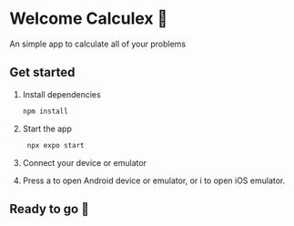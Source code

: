# Welcome Calculex 👋

An simple app to calculate all of your problems

## Get started

1. Install dependencies

   ```bash
   npm install
   ```

2. Start the app

   ```bash
    npx expo start
   ```
3. Connect your device or emulator


4. Press a to open Android device or emulator, or i to open iOS emulator.


## Ready to go 🥳

